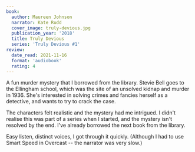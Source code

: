 ```yaml
---
book:
  author: Maureen Johnson
  narrator: Kate Rudd
  cover_image: truly-devious.jpg
  publication_year: '2018'
  title: Truly Devious
  series: 'Truly Devious #1'
review:
  date_read: 2021-11-16
  format: 'audiobook'
  rating: 4
---
```


A fun murder mystery that I borrowed from the library.
Stevie Bell goes to the Ellingham school, which was the site of an unsolved kidnap and murder in 1936.
She's interested in solving crimes and fancies herself as a detective, and wants to try to crack the case.

The characters felt realistic and the mystery had me intrigued.
I didn't realise this was part of a series when I started, and the mystery isn't resolved by the end.
I've already borrowed the next book from the library.

Easy listen, distinct voices, I got through it quickly.
(Although I had to use Smart Speed in Overcast -- the narrator was very slow.)
